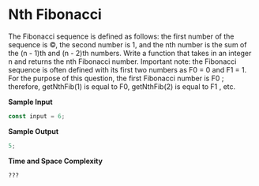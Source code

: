 # Nth Fibonacci

The Fibonacci sequence is defined as follows: the first number of the sequence is ©, the second
number is 1, and the nth number is the sum of the (n - 1)th and (n - 2)th numbers. Write a
function that takes in an integer n and returns the nth Fibonacci number.
Important note: the Fibonacci sequence is often defined with its first two numbers as F0 =
0 and
F1 = 1. For the purpose of this question, the first Fibonacci number is F0 ; therefore,
getNthFib(1) is equal to F0, getNthFib(2) is equal to F1 , etc.

**Sample Input**

```javascript
const input = 6;
```

**Sample Output**

```javascript
5;
```

**Time and Space Complexity**

```bash
???
```
